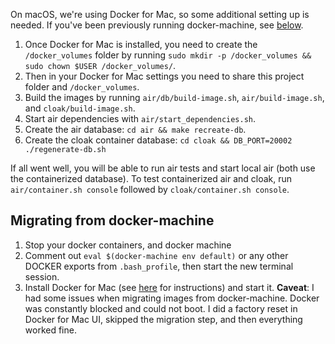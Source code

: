 On macOS, we're using Docker for Mac, so some additional setting up is needed. If you've been previously running docker-machine, see [below](#migrating-from-docker-machine).

1. Once Docker for Mac is installed, you need to create the `/docker_volumes` folder by running `sudo mkdir -p /docker_volumes && sudo chown $USER /docker_volumes/`.
1. Then in your Docker for Mac settings you need to share this project folder and `/docker_volumes`.
1. Build the images by running `air/db/build-image.sh`, `air/build-image.sh`, and `cloak/build-image.sh`.
1. Start air dependencies with `air/start_dependencies.sh`.
1. Create the air database: `cd air && make recreate-db`.
1. Create the cloak container database: `cd cloak && DB_PORT=20002 ./regenerate-db.sh`

If all went well, you will be able to run air tests and start local air (both use the containerized database). To test containerized air and cloak, run `air/container.sh console` followed by `cloak/container.sh console`.


## Migrating from docker-machine

1. Stop your docker containers, and docker machine
2. Comment out `eval $(docker-machine env default)` or any other DOCKER exports from `.bash_profile`, then start the new terminal session.
3. Install Docker for Mac (see [here](https://docs.docker.com/docker-for-mac/) for instructions) and start it. __Caveat__: I had some issues when migrating images from docker-machine. Docker was constantly blocked and could not boot. I did a factory reset in Docker for Mac UI, skipped the migration step, and then everything worked fine.

